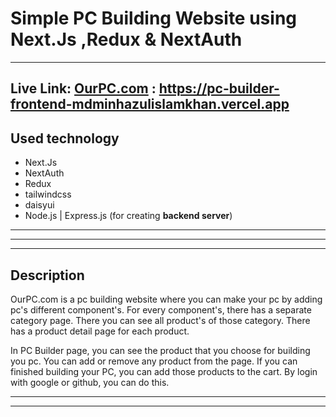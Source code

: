 # **Simple PC Building Website using Next.Js ,Redux & NextAuth**

---

## Live Link: **[OurPC.com](https://pc-builder-frontend-mdminhazulislamkhan.vercel.app)** : https://pc-builder-frontend-mdminhazulislamkhan.vercel.app

## Used technology

- Next.Js
- NextAuth
- Redux
- tailwindcss
- daisyui
- Node.js | Express.js (for creating **backend server**)

---

---

---

## Description

OurPC.com is a pc building website where you can make your pc by adding pc's different component's. For every component's, there has a separate category page. There you can see all product's of those category. There has a product detail page for each product.

In PC Builder page, you can see the product that you choose for building you pc. You can add or remove any product from the page. If you can finished building your PC, you can add those products to the cart. By login with google or github, you can do this.

---

---
